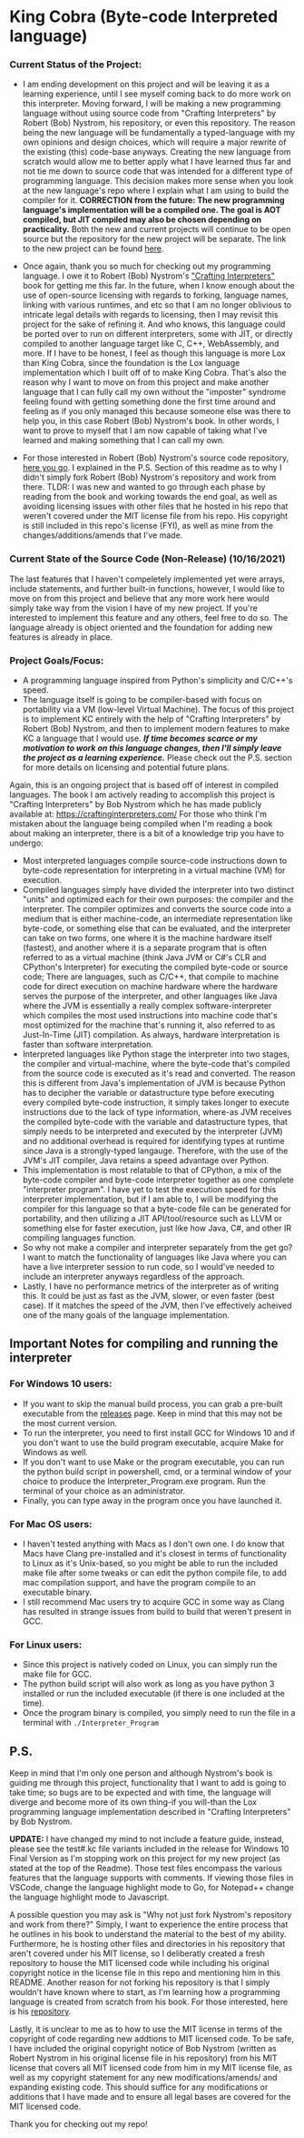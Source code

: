 # King Cobra (Byte-code Interpreted language)
### Current Status of the Project:
  - I am ending development on this project and will be leaving it as a learning experience, until I see myself coming back to do more work on this interpreter. Moving forward, I will be making a new programming language without using source code from "Crafting Interpreters" by Robert (Bob) Nystrom, his repository, or even this repository. The reason being the new language will be fundamentally a typed-language with my own opinions and design choices, which will require a major rewrite of the existing (this) code-base anyways. Creating the new language from scratch would allow me to better apply what I have learned thus far and not tie me down to source code that was intended for a different type of programming language. This decision makes more sense when you look at the new language's repo where I explain what I am using to build the compiler for it. **CORRECTION from the future: The new programming language's implementation will be a compiled one. The goal is AOT compiled, but JIT compiled may also be chosen depending on practicality.** Both the new and current projects will continue to be open source but the repository for the new project will be separate. The link to the new project can be found [here](https://github.com/mali5820k/Budgy).

  - Once again, thank you so much for checking out my programming language. I owe it to Robert (Bob) Nystrom's ["Crafting Interpreters"](https://craftinginterpreters.com/) book for getting me this far. In the future, when I know enough about the use of open-source licensing with regards to forking, language names, linking with various runtimes, and etc so that I am no longer oblivious to intricate legal details with regards to licensing, then I may revisit this project for the sake of refining it. And who knows, this language could be ported over to run on different interpreters, some with JIT, or directly compiled to another language target like C, C++, WebAssembly, and more. If I have to be honest, I feel as though this language is more Lox than King Cobra, since the foundation is the Lox language implementation which I built off of to make King Cobra. That's also the reason why I want to move on from this project and make another language that I can fully call my own without the "imposter" syndrome feeling found with getting something done the first time around and feeling as if you only managed this because someone else was there to help you, in this case Robert (Bob) Nystrom's book. In other words, I want to prove to myself that I am now capable of taking what I've learned and making something that I can call my own.
  - For those interested in Robert (Bob) Nystrom's source code repository, [here you go](https://github.com/munificent/craftinginterpreters). I explained in the P.S. Section of this readme as to why I didn't simply fork Robert (Bob) Nystrom's repository and work from there. TLDR: I was new and wanted to go through each phase by reading from the book and working towards the end goal, as well as avoiding licensing issues with other files that he hosted in his repo that weren't covered under the MIT license file from his repo. His copyright is still included in this repo's license (FYI), as well as mine from the changes/additions/amends that I've made.

### Current State of the Source Code (Non-Release) (10/16/2021)
The last features that I haven't compeletely implemented yet were arrays, include statements, and further built-in functions, however, I would like to move on from this project and believe that any more work here would simply take way from the vision I have of my new project. If you're interested to implement this feature and any others, feel free to do so. The language already is object oriented and the foundation for adding new features is already in place.

### Project Goals/Focus:
  - A programming language inspired from Python's simplicity and C/C++'s speed.
  - The language itself is going to be compiler-based with focus on portability via a VM (low-level Virtual Machine). The focus of this project is to implement KC entirely with the help of "Crafting Interpreters" by Robert (Bob) Nystrom, and then to implement modern features to make KC a language that I would use. ***If time becomes scarce or my motivation to work on this language changes, then I'll simply leave the project as a learning experience.*** Please check out the P.S. section for more details on licensing and potential future plans.

Again, this is an ongoing project that is based off of interest in compiled languages.
The book I am actively reading to accomplish this project is "Crafting Interpreters" by Bob Nystrom which he has made publicly available at: https://craftinginterpreters.com/
For those who think I'm mistaken about the language being compiled when I'm reading a book about making an interpreter, there is a bit of a knowledge trip you have to undergo:
- Most interpreted languages compile source-code instructions down to byte-code representation for interpreting in a virtual machine (VM) for execution.
- Compiled languages simply have divided the interpreter into two distinct "units" and optimized each for their own purposes: the compiler and the interpreter. The compiler optimizes and converts the source code into a medium that is either machine-code, an intermediate representation like byte-code, or something else that can be  evaluated, and the interpreter can take on two forms, one where it is the machine hardware itself (fastest), and another where it is a separate program that is often referred to as a virtual machine (think Java JVM or C#'s CLR and CPython's Interpreter) for executing the compiled byte-code or source code; There are languages, such as C/C++, that compile to machine code for direct execution on machine hardware where the hardware serves the purpose of the interpreter, and other languages like Java where the JVM is essentially a really complex software-interpreter which compiles the most used instructions into machine code that's most optimized for the machine that's running it, also referred to as Just-In-Time (JIT) compilation. As always, hardware interpretation is faster than software interpretation.
- Interpreted languages like Python stage the interpreter into two stages, the compiler and virtual-machine, where the byte-code that's compiled from the source code is executed as it's read and converted. The reason this is different from Java's implementation of JVM is because Python has to decipher the variable or datastructure type before executing every compiled byte-code instruction, it simply takes longer to execute instructions due to the lack of type information, where-as JVM receives the compiled byte-code with the variable and datastructure types, that simply needs to be interpreted and executed by the interpreter (JVM) and no additional overhead is required for identifying types at runtime since Java is a strongly-typed langauge. Therefore, with the use of the JVM's JIT compiler, Java retains a speed advantage over Python.
- This implementation is most relatable to that of CPython, a mix of the byte-code compiler and byte-code interpreter together as one complete "interpreter program". I have yet to test the execution speed for this interpreter implementation, but if I am able to, I will be modifying the compiler for this language so that a byte-code file can be generated for portability, and then utilizing a JIT API/tool/resource such as LLVM or something else for faster execution, just like how Java, C#, and other IR compiling languages function.
- So why not make a compiler and interpreter separately from the get go? I want to match the functionality of languages like Java where you can have a live interpreter session to run code, so I would've needed to include an interpreter anyways regardless of the approach.
- Lastly, I have no performance metrics of the interpreter as of writing this. It could be just as fast as the JVM, slower, or even faster (best case). If it matches the speed of the JVM, then I've effectively acheived one of the many goals of the language implementation.

## Important Notes for compiling and running the interpreter

### For Windows 10 users:
- If you want to skip the manual build process, you can grab a pre-built executable from the [releases](https://github.com/mali5820k/KC-Programming-Language/releases) page. Keep in mind that this may not be the most current version.
- To run the interpreter, you need to first install GCC for Windows 10 and if you don't want to use the build program executable, acquire Make for Windows as well.
- If you don't want to use Make or the program executable, you can run the python build script in powershell, cmd, or a terminal window of your choice to produce the Interpreter_Program.exe program. Run the terminal of your choice as an administrator. 
- Finally, you can type away in the program once you have launched it.

### For Mac OS users:
- I haven't tested anything with Macs as I don't own one. I do know that Macs have Clang pre-installed and it's closest in terms of functionality to Linux as it's Unix-based, so you might be able to run the included make file after some tweaks or can edit the python compile file, to add mac compilation support, and have the program compile to an executable binary.
- I still recommend Mac users try to acquire GCC in some way as Clang has resulted in strange issues from build to build that weren't present in GCC.

### For Linux users:
- Since this project is natively coded on Linux, you can simply run the make file for GCC. 
- The python build script will also work as long as you have python 3 installed or run the included executable (if there is one included at the time).
- Once the program binary is compiled, you simply need to run the file in a terminal with
  ```./Interpreter_Program```

## P.S.
Keep in mind that I'm only one person and although Nystrom's book is guiding me through this project, functionality that I want to add is going to take time; so bugs are to be expected and with time, the language will diverge and become more of its own thing-if you will-than the Lox programming language implementation described in "Crafting Interpreters" by Bob Nystrom.

**UPDATE:** I have changed my mind to not include a feature guide, instead, please see the test#.kc file variants included in the release for Windows 10 Final Version as I'm stopping work on this project for my new project (as stated at the top of the Readme). Those test files encompass the various features that the language supports with comments. If viewing those files in VSCode, change the language highlight mode to Go, for Notepad++ change the language highlight mode to Javascript.

A possible question you may ask is "Why not just fork Nystrom's repository and work from there?" Simply, I want to experience the entire process that he outlines in his book to understand the material to the best of my ability. Furthermore, he is hosting other files and directories in his repository that aren't covered under his MIT license, so I deliberatly created a fresh repository to house the MIT licensed code while including his original copyright notice in the license file in this repo and mentioning him in this README. Another reason for not forking his repository is that I simply wouldn't have known where to start, as I'm learning how a programming language is created from scratch from his book. For those interested, here is his [repository](https://github.com/munificent/craftinginterpreters).

Lastly, it is unclear to me as to how to use the MIT license in terms of the copyright of code regarding new addtions to MIT licensed code. To be safe, I have included the original copyright notice of Bob Nystrom (written as Robert Nystrom in his original license file in his repository) from his MIT license that covers all MIT licensed code from him in my MIT license file, as well as my copyright statement for any new modifications/amends/ and expanding existing code. This should suffice for any modifications or additions that I have made and to ensure all legal bases are covered for the MIT licensed code.

Thank you for checking out my repo!
